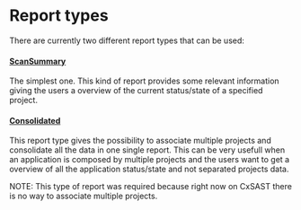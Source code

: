 # Report types

There are currently two different report types that can be used:

#### [ScanSummary](/pages/REPORT_TYPES_SCAN_SUMMARY)

The simplest one. This kind of report provides some relevant information giving the users a overview of the current status/state of a specified project.

#### [Consolidated](/pages/REPORT_TYPES_CONSOLIDATED)

This report type gives the possibility to associate multiple projects and consolidate all the data in one single report. This can be very usefull when an application is composed by multiple projects and the users want to get a overview of all the application status/state and not separated projects data.

NOTE: This type of report was required because right now on CxSAST there is no way to associate multiple projects.